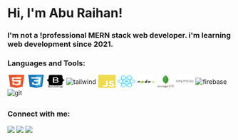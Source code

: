 # Hi, I'm Abu Raihan!
### I'm not a !professional MERN stack web developer. i'm learning web development since 2021. 
<div style="display: inline_block"> 
<h3 align="left">Languages and Tools:</h3>

<img align="center" alt="Raihan-HTML" height="30" width="40" src="https://raw.githubusercontent.com/devicons/devicon/master/icons/html5/html5-original.svg">
  
<img align="center" alt="Raihan-CSS" height="30" width="40" src="https://raw.githubusercontent.com/devicons/devicon/master/icons/css3/css3-original.svg">
  
<img align="center" src="https://raw.githubusercontent.com/devicons/devicon/master/icons/bootstrap/bootstrap-plain-wordmark.svg" alt="bootstrap" width="40" height="30"/>

<img align="center" src="https://www.vectorlogo.zone/logos/tailwindcss/tailwindcss-icon.svg" alt="tailwind" width="40" height="30">
  
<img align="center" alt="Raihan-Js" height="30" width="40" src="https://raw.githubusercontent.com/devicons/devicon/master/icons/javascript/javascript-plain.svg">

<img align="center" alt="Raihan-React" height="30" width="40" src="https://raw.githubusercontent.com/devicons/devicon/master/icons/react/react-original.svg">

<img align="center" src="https://raw.githubusercontent.com/devicons/devicon/master/icons/nodejs/nodejs-original-wordmark.svg" alt="nodejs" width="40" height="30">
  
<img align="center" src="https://raw.githubusercontent.com/devicons/devicon/master/icons/mongodb/mongodb-original-wordmark.svg" alt="mongodb" width="40" height="30">
  
<img align="center" src="https://raw.githubusercontent.com/devicons/devicon/master/icons/express/express-original-wordmark.svg" alt="express" width="40" height="30">
  
  
<img align="center" src="https://www.vectorlogo.zone/logos/firebase/firebase-icon.svg" alt="firebase" width="40" height="30">
<img align="center" src="https://www.vectorlogo.zone/logos/git-scm/git-scm-icon.svg" alt="git" width="40" height="30">





</div>

  ##
 
<div> 
  <h3 align="left">Connect with me:</h3>
  <a href="https://instagram.com/raihan_1ahmed" target="_blank"><img src="https://img.shields.io/badge/-Instagram-%23E4405F?style=for-the-badge&logo=instagram&logoColor=white" target="_blank"></a>
  <a href = "mailto:raihanahmed01973@gmail.com"><img src="https://img.shields.io/badge/-Gmail-%23333?style=for-the-badge&logo=gmail&logoColor=white" target="_blank"></a>
  <a href="https://www.linkedin.com/in/aburaihan019" target="_blank"><img src="https://img.shields.io/badge/-LinkedIn-%230077B5?style=for-the-badge&logo=linkedin&logoColor=white" target="_blank"></a> 
</div>

